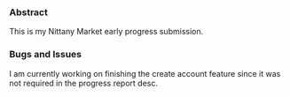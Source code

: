 ### Abstract

This is my Nittany Market early progress submission.

### Bugs and Issues

I am currently working on finishing the create account feature since it was not required in the progress report desc.
